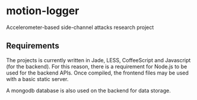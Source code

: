 motion-logger
=============

Accelerometer-based side-channel attacks research project

Requirements
------------
The projects is currently written in Jade, LESS, CoffeeScript and Javascript (for the backend). For this reason, there is a requirement for Node.js to be used for the backend APIs. Once compiled, the frontend files may be used with a basic static server.

A mongodb database is also used on the backend for data storage.